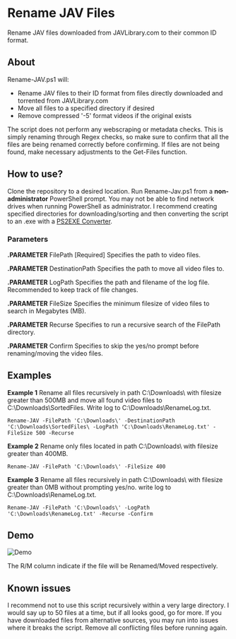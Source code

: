 # Rename JAV Files
Rename JAV files downloaded from JAVLibrary.com to their common ID format.

## About
Rename-JAV.ps1 will:

* Rename JAV files to their ID format from files directly downloaded and torrented from JAVLibrary.com
* Move all files to a specified directory if desired
* Remove compressed '-5' format videos if the original exists

The script does not perform any webscraping or metadata checks. This is simply renaming through Regex checks, so make sure to confirm that all the files are being renamed correctly before confirming. If files are not being found, make necessary adjustments to the Get-Files function.

## How to use?
Clone the repository to a desired location. Run Rename-Jav.ps1 from a **non-administrator** PowerShell prompt. You may not be able to find network drives when running PowerShell as administrator. I recommend creating specified directories for downloading/sorting and then converting the script to an .exe with a [PS2EXE Converter](https://gallery.technet.microsoft.com/scriptcenter/PS2EXE-GUI-Convert-e7cb69d5).

### Parameters
**.PARAMETER** FilePath [Required]
  Specifies the path to video files.

**.PARAMETER** DestinationPath
  Specifies the path to move all video files to.

**.PARAMETER** LogPath
  Specifies the path and filename of the log file. Recommended to keep track of file changes.

**.PARAMETER** FileSize
  Specifies the minimum filesize of video files to search in Megabytes (MB).

**.PARAMETER** Recurse
  Specifies to run a recursive search of the FilePath directory.

**.PARAMETER** Confirm
  Specifies to skip the yes/no prompt before renaming/moving the video files.

## Examples
**Example 1** Rename all files recursively in path C:\Downloads\ with filesize greater than 500MB and move all found video files to C:\Downloads\SortedFiles\. Write log to C:\Downloads\RenameLog.txt.

`Rename-JAV -FilePath 'C:\Downloads\' -DestinationPath 'C:\Downloads\SortedFiles\ -LogPath 'C:\Downloads\RenameLog.txt' -FileSize 500 -Recurse`

**Example 2** Rename only files located in path C:\Downloads\ with filesize greater than 400MB.

`Rename-JAV -FilePath 'C:\Downloads\' -FileSize 400`

**Example 3** Rename all files recursively in path C:\Downloads\ with filesize greater than 0MB without prompting yes/no. write log to C:\Downloads\RenameLog.txt.

`Rename-JAV -FilePath 'C:\Downloads\' -LogPath 'C:\Downloads\RenameLog.txt' -Recurse -Confirm`

## Demo
![Demo](https://github.com/jvlflame/Rename-JAV-files/blob/master/demo.gif?raw=true)

The R/M column indicate if the file will be Renamed/Moved respectively.

## Known issues
I recommend not to use this script recursively within a very large directory. I would say up to 50 files at a time, but if all looks good, go for more. If you have downloaded files from alternative sources, you may run into issues where it breaks the script. Remove all conflicting files before running again.

